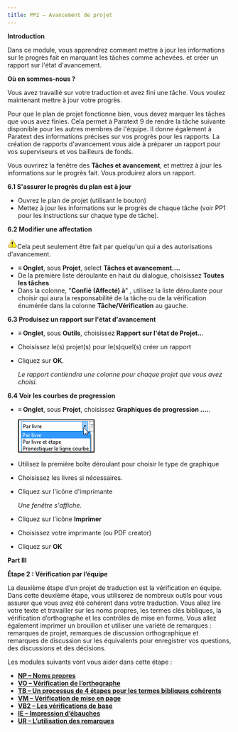```yaml
---
title: PP2 – Avancement de projet
---
```

**Introduction**

Dans ce module, vous apprendrez comment mettre à jour les informations sur le progrès fait en marquant les tâches comme achevées. et créer un rapport sur l'état d'avancement.

**Où en sommes-nous ?**

Vous avez travaillé sur votre traduction et avez fini une tâche. Vous voulez maintenant mettre à jour votre progrès.

Pour que le plan de projet fonctionne bien, vous devez marquer les tâches que vous avez finies. Cela permet à Paratext 9 de rendre la tâche suivante disponible pour les autres membres de l'équipe. Il donne également à Paratext des informations précises sur vos progrès pour les rapports. La création de rapports d'avancement vous aide à préparer un rapport pour vos superviseurs et vos bailleurs de fonds.

Vous ouvrirez la fenêtre des **Tâches et avancement**, et mettrez à jour les informations sur le progrès fait. Vous produirez alors un rapport.

**6.1 S'assurer le progrès du plan est à jour**

-   Ouvrez le plan de projet (utilisant le bouton)
-   Mettez à jour les informations sur le progrès de chaque tâche (voir PP1 pour les instructions sur chaque type de tâche).

**6.2 Modifier une affectation**

![](media/1c28af076960c2df6864e22de6b6bb9a.png)Cela peut seulement être fait par quelqu'un qui a des autorisations d'avancement.

-   **≡ Onglet**, sous **Projet**, select **Tâches et avancement....**
-   De la première liste déroulante en haut du dialogue, choisissez **Toutes les tâches**
-   Dans la colonne, "**Confié (Affecté) à**" , utilisez la liste déroulante pour choisir qui aura la responsabilité de la tâche ou de la vérification énumérée dans la colonne **Tâche/Vérification** au gauche.

**6.3 Produisez un rapport sur l'état d'avancement**

-   **≡ Onglet**, sous **Outils**, choisissez **Rapport sur l'état de Projet..**.
-   Choisissez le(s) projet(s) pour le(s)quel(s) créer un rapport
-   Cliquez sur **OK**.

    *Le rapport contiendra une colonne pour chaque projet que vous avez choisi.*

**6.4 Voir les courbes de progression**

-   **≡ Onglet**, sous **Projet**, choisissez **Graphiques de progression ....**.

    ![](media/ff3fb91c61815e54419991055f3c281b.png)

-   Utilisez la première boîte déroulant pour choisir le type de graphique
-   Choisissez les livres si nécessaires.
-   Cliquez sur l'icône d'imprimante

    *Une fenêtre s'affiche.*

-   Cliquez sur l'icône **Imprimer**
-   Choisissez votre imprimante (ou PDF creator)
-   Cliquez sur **OK**

**Part III**

**Étape 2 : Vérification par l’équipe**

La deuxième étape d’un projet de traduction est la vérification en équipe. Dans cette deuxième étape, vous utiliserez de nombreux outils pour vous assurer que vous avez été cohérent dans votre traduction. Vous allez lire votre texte et travailler sur les noms propres, les termes clés bibliques, la vérification d’orthographe et les contrôles de mise en forme. Vous allez également imprimer un brouillon et utiliser une variété de remarques : remarques de projet, remarques de discussion orthographique et remarques de discussion sur les équivalents pour enregistrer vos questions, des discussions et des décisions.

Les modules suivants vont vous aider dans cette étape :

-   [**NP – Noms propres**](#sPN)
-   [**VO – Vérification de l’orthographe**](#sSP)
-   [**TB – Un processus de 4 étapes pour les termes bibliques cohérents**](#BTTerms)
-   [**VM – Vérification de mise en page**](#sFcFormattingChecks)
-   [**VB2 – Les vérifications de base**](#sBC2)
-   [**IE – Impression d’ébauches**](#sPD)
-   [**UR – L’utilisation des remarques**](#sUNUsingNotes)
